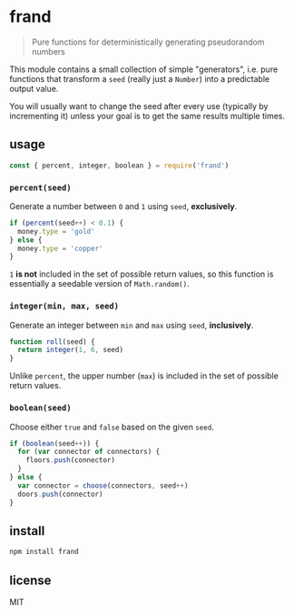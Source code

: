 # frand
> Pure functions for deterministically generating pseudorandom numbers

This module contains a small collection of simple "generators", i.e. pure functions that transform a `seed` (really just a `Number`) into a predictable output value.

You will usually want to change the seed after every use (typically by incrementing it) unless your goal is to get the same results multiple times.

## usage
```javascript
const { percent, integer, boolean } = require('frand')
```

### `percent(seed)`
Generate a number between `0` and `1` using `seed`, **exclusively**.
```js
if (percent(seed++) < 0.1) {
  money.type = 'gold'
} else {
  money.type = 'copper'
}
```
`1` **is not** included in the set of possible return values, so this function is essentially a seedable version of `Math.random()`.

### `integer(min, max, seed)`
Generate an integer between `min` and `max` using `seed`, **inclusively**.
```js
function roll(seed) {
  return integer(1, 6, seed)
}
```
Unlike `percent`, the upper number (`max`) is included in the set of possible return values.

### `boolean(seed)`
Choose either `true` and `false` based on the given `seed`.
```js
if (boolean(seed++)) {
  for (var connector of connectors) {
    floors.push(connector)
  }
} else {
  var connector = choose(connectors, seed++)
  doors.push(connector)
}
```

## install
```sh
npm install frand
```

## license
MIT

